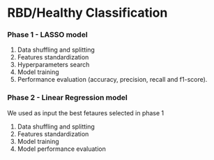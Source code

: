 # RBD/Healthy Classification

### Phase 1 - LASSO model

  1. Data shuffling and splitting
  2. Features standardization 
  3. Hyperparameters search
  4. Model training
  6. Performance evaluation (accuracy, precision, recall and f1-score). 

### Phase 2 - Linear Regression model

  We used as input the best fetaures selected in phase 1

  1. Data shuffling and splitting
  2. Features standardization 
  3. Model training 
  4. Model performance evaluation
